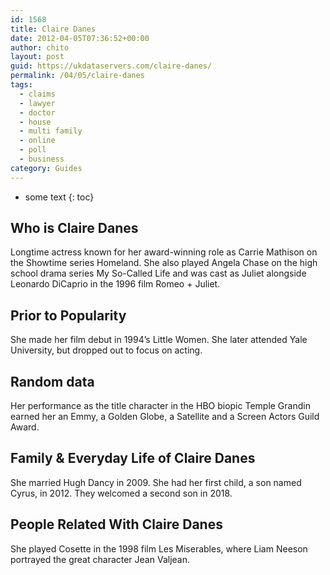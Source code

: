```yaml
---
id: 1568
title: Claire Danes
date: 2012-04-05T07:36:52+00:00
author: chito
layout: post
guid: https://ukdataservers.com/claire-danes/
permalink: /04/05/claire-danes
tags:
  - claims
  - lawyer
  - doctor
  - house
  - multi family
  - online
  - poll
  - business
category: Guides
---
```


* some text
{: toc}


## Who is  Claire Danes
                  
                  
                  
Longtime actress known for her award-winning role as Carrie Mathison on the Showtime series Homeland. She also played Angela Chase on the high school drama series My So-Called Life and was cast as Juliet alongside Leonardo DiCaprio in the 1996 film Romeo + Juliet.
                  
                
                
                
## Prior to Popularity 
                  
                  
                  
She made her film debut in 1994&#8217;s Little Women. She later attended Yale University, but dropped out to focus on acting.
                  
                
                
                
## Random data 
                  
                  
                  
Her performance as the title character in the HBO biopic Temple Grandin earned her an Emmy, a Golden Globe, a Satellite and a Screen Actors Guild Award.
                  
                
                
                
## Family & Everyday Life of Claire Danes
                  
                  
                  
She married Hugh Dancy in 2009. She had her first child, a son named Cyrus, in 2012. They welcomed a second son in 2018.
                  
                
                
                
## People Related With  Claire Danes
                  
                  
                  
She played Cosette in the 1998 film Les Miserables, where Liam Neeson portrayed the great character Jean Valjean.
                  
                
              
            
          
          
          
    
    
  
